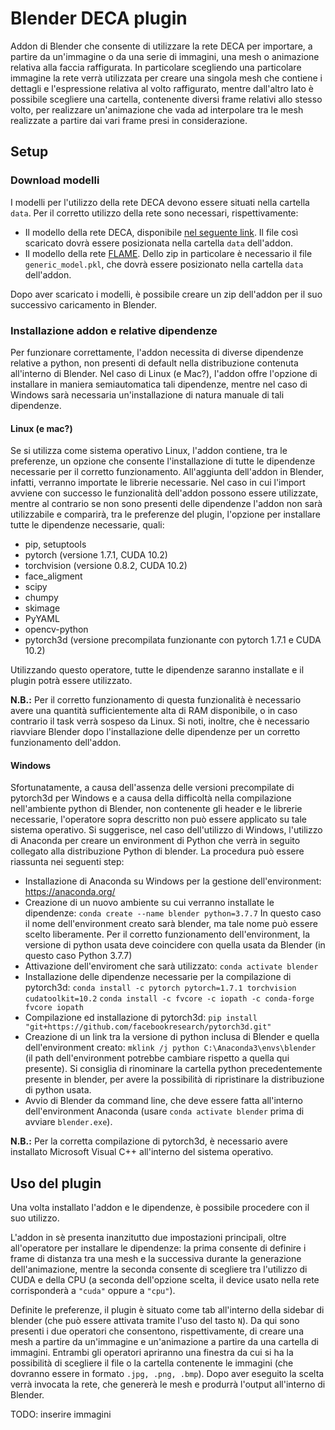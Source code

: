 # Blender DECA plugin

Addon di Blender che consente di utilizzare la rete DECA per importare, a partire da un'immagine o da una serie di immagini, una mesh o animazione relativa alla faccia raffigurata. In particolare scegliendo una particolare immagine la rete verrà utilizzata per creare una singola mesh che contiene i dettagli e l'espressione relativa al volto raffigurato, mentre dall'altro lato è possibile scegliere una cartella, contenente diversi frame relativi allo stesso volto, per realizzare un'animazione che vada ad interpolare tra le mesh realizzate a partire dai vari frame presi in considerazione.

## Setup

### Download modelli

I modelli per l'utilizzo della rete DECA devono essere situati nella cartella `data`. Per il corretto utilizzo della rete sono necessari, rispettivamente:

- Il modello della rete DECA, disponibile [nel seguente link](https://drive.google.com/file/d/1rp8kdyLPvErw2dTmqtjISRVvQLj6Yzje/view?usp=sharing). Il file così scaricato dovrà essere posizionata nella cartella `data` dell'addon.
- Il modello della rete [FLAME](https://flame.is.tue.mpg.de/downloads). Dello zip in particolare è necessario il file `generic_model.pkl`, che dovrà essere posizionato nella cartella `data` dell'addon.

Dopo aver scaricato i modelli, è possibile creare un zip dell'addon per il suo successivo caricamento in Blender.

### Installazione addon e relative dipendenze

Per funzionare correttamente, l'addon necessita di diverse dipendenze relative a python, non presenti di default nella distribuzione contenuta all'interno di Blender. Nel caso di Linux (e Mac?), l'addon offre l'opzione di installare in maniera semiautomatica tali dipendenze, mentre nel caso di Windows sarà necessaria un'installazione di natura manuale di tali dipendenze.

#### Linux (e mac?)

Se si utilizza come sistema operativo Linux, l'addon contiene, tra le preferenze, un opzione che consente l'installazione di tutte le dipendenze necessarie per il corretto funzionamento. All'aggiunta dell'addon in Blender, infatti, verranno importate le librerie necessarie. Nel caso in cui l'import avviene con successo le funzionalità dell'addon possono essere utilizzate, mentre al contrario se non sono presenti delle dipendenze l'addon non sarà utilizzabile e comparirà, tra le preferenze del plugin, l'opzione per installare tutte le dipendenze necessarie, quali:

- pip, setuptools
- pytorch (versione 1.7.1, CUDA 10.2)
- torchvision (versione 0.8.2, CUDA 10.2)
- face_aligment
- scipy
- chumpy
- skimage
- PyYAML
- opencv-python
- pytorch3d (versione precompilata funzionante con pytorch 1.7.1 e CUDA 10.2)

Utilizzando questo operatore, tutte le dipendenze saranno installate e il plugin potrà essere utilizzato.

**N.B.:** Per il corretto funzionamento di questa funzionalità è necessario avere una quantità sufficientemente alta di RAM disponibile, o in caso contrario il task verrà sospeso da Linux. Si noti, inoltre, che è necessario riavviare Blender dopo l'installazione delle dipendenze per un corretto funzionamento dell'addon.

#### Windows

Sfortunatamente, a causa dell'assenza delle versioni precompilate di pytorch3d per Windows e a causa della difficoltà nella compilazione nell'ambiente python di Blender, non contenente gli header e le librerie necessarie, l'operatore sopra descritto non può essere applicato su tale sistema operativo. Si suggerisce, nel caso dell'utilizzo di Windows, l'utilizzo di Anaconda per creare un environment di Python che verrà in seguito collegato alla distribuzione Python di blender. La procedura può essere riassunta nei seguenti step:

- Installazione di Anaconda su Windows per la gestione dell'environment: https://anaconda.org/
- Creazione di un nuovo ambiente su cui verranno installate le dipendenze: 
    ```conda create --name blender python=3.7.7```
    In questo caso il nome dell'environment creato sarà blender, ma tale nome può essere scelto liberamente. Per il corretto funzionamento dell'environment, la versione di python usata deve coincidere con quella usata da Blender (in questo caso Python 3.7.7)
- Attivazione dell'enviroment che sarà utilizzato:
    ```conda activate blender```
- Installazione delle dipendenze necessarie per la compilazione di pytorch3d:
    ```conda install -c pytorch pytorch=1.7.1 torchvision cudatoolkit=10.2```
    ```conda install -c fvcore -c iopath -c conda-forge fvcore iopath```
- Compilazione ed installazione di pytorch3d:
    ```pip install "git+https://github.com/facebookresearch/pytorch3d.git"```
- Creazione di un link tra la versione di python inclusa di Blender e quella dell'environment creato:
    ```mklink /j python C:\Anaconda3\envs\blender```
    (il path dell'environment potrebbe cambiare rispetto a quella qui presente). 
    Si consiglia di rinominare la cartella python precedentemente presente in blender, per avere la possibilità di ripristinare la distribuzione di python usata.
- Avvio di Blender da command line, che deve essere fatta all'interno dell'environment Anaconda (usare ```conda activate blender``` prima di avviare ```blender.exe```).

**N.B.:** Per la corretta compilazione di pytorch3d, è necessario avere installato Microsoft Visual C++ all'interno del sistema operativo.

## Uso del plugin

Una volta installato l'addon e le dipendenze, è possibile procedere con il suo utilizzo. 

L'addon in sè presenta inanzitutto due impostazioni principali, oltre all'operatore per installare le dipendenze: la prima consente di definire i frame di distanza tra una mesh e la successiva durante la generazione dell'animazione, mentre la seconda consente di scegliere tra l'utilizzo di CUDA e della CPU (a seconda dell'opzione scelta, il device usato nella rete corrisponderà a `"cuda"` oppure a `"cpu"`).

Definite le preferenze, il plugin è situato come tab all'interno della sidebar di blender (che può essere attivata tramite l'uso del tasto `N`). Da qui sono presenti i due operatori che consentono, rispettivamente, di creare una mesh a partire da un'immagine e un'animazione a partire da una cartella di immagini. Entrambi gli operatori apriranno una finestra da cui si ha la possibilità di scegliere il file o la cartella contenente le immagini (che dovranno essere in formato `.jpg, .png, .bmp`). Dopo aver eseguito la scelta verrà invocata la rete, che genererà le mesh e produrrà l'output all'interno di Blender.

TODO: inserire immagini